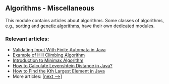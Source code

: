 ## Algorithms - Miscellaneous

This module contains articles about algorithms. Some classes of algorithms, e.g., [sorting](/../algorithms-sorting) and
[genetic algorithms](/../algorithms-genetic), have their own dedicated modules. 

### Relevant articles:

- [Validating Input With Finite Automata in Java](https://www.baeldung.com/java-finite-automata)
- [Example of Hill Climbing Algorithm](https://www.baeldung.com/java-hill-climbing-algorithm)
- [Introduction to Minimax Algorithm](https://www.baeldung.com/java-minimax-algorithm)
- [How to Calculate Levenshtein Distance in Java?](https://www.baeldung.com/java-levenshtein-distance)
- [How to Find the Kth Largest Element in Java](https://www.baeldung.com/java-kth-largest-element)
- More articles: [[next -->]](/../algorithms-miscellaneous-2)
